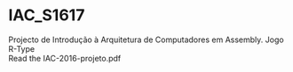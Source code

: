 # IAC_S1617
Projecto de Introdução à Arquitetura de Computadores em Assembly. Jogo R-Type <br>
Read the IAC-2016-projeto.pdf
